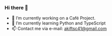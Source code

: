 ### Hi there 👋

- 🔭 I’m currently working on a Café Project.
- 🌱 I’m currently learning Python and TypeScript
- 📫 Contact me via e-mail: akiftsc41@gmail.com
<!--
**Akiftsc/Akiftsc** is a ✨ _special_ ✨ repository because its `README.md` (this file) appears on your GitHub profile.

Here are some ideas to get you started:

- 🔭 I’m currently working on ...
- 🌱 I’m currently learning ...
- 👯 I’m looking to collaborate on ...
- 🤔 I’m looking for help with ...
- 💬 Ask me about ...
- 📫 How to reach me: ...
- 😄 Pronouns: ...
- ⚡ Fun fact: ...
-->
